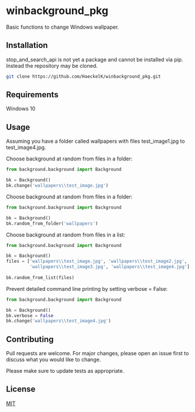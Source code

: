 # winbackground_pkg

Basic functions to change Windows wallpaper.

## Installation

stop_and_search_api is not yet a package and cannot be installed via pip. Instead the repository may be cloned.

```bash
git clone https://github.com/HaeckelK/winbackground_pkg.git
```

## Requirements
Windows 10

## Usage

Assuming you have a folder called wallpapers with files test_image1.jpg to test_image4.jpg.

Choose background at random from files in a folder:
```python
from background.background import Background

bk = Background()
bk.change('wallpapers\\test_image.jpg')
```

Choose background at random from files in a folder:
```python
from background.background import Background

bk = Background()
bk.random_from_folder('wallpapers')
```

Choose background at random from files in a list:
```python
from background.background import Background

bk = Background()
files = ['wallpapers\\test_image.jpg', 'wallpapers\\test_image2.jpg',
         'wallpapers\\test_image3.jpg', 'wallpapers\\test_image4.jpg']
        
bk.random_from_list(files)
```

Prevent detailed command line printing by setting verbose = False:
```python
from background.background import Background

bk = Background()
bk.verbose = False
bk.change('wallpapers\\test_image4.jpg')
```

## Contributing
Pull requests are welcome. For major changes, please open an issue first to discuss what you would like to change.

Please make sure to update tests as appropriate.

## License
[MIT](LICENSE.md)